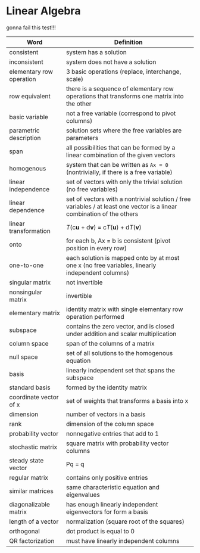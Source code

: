 # Linear Algebra

gonna fail this test!!!

Word | Definition
--- | ---
consistent | system has a solution
inconsistent | system does not have a solution
elementary row operation | 3 basic operations (replace, interchange, scale)
row equivalent | there is a sequence of elementary row operations that transforms one matrix into the other
basic variable | not a free variable (correspond to pivot columns)
parametric description | solution sets where the free variables are parameters
span | all possibilities that can be formed by a linear combination of the given vectors
homogenous | system that can be written as `Ax = 0` (nontrivially, if there is a free variable)
linear independence | set of vectors with only the trivial solution (no free variables)
linear dependence | set of vectors with a nontrivial solution / free variables / at least one vector is a linear combination of the others
linear transformation | *T*(c**u** + d**v**) =  c*T*(**u**) + d*T*(**v**)
onto | for each b, Ax = b is consistent (pivot position in every row)
one-to-one | each solution is mapped onto by at most one x (no free variables, linearly independent columns)
singular matrix | not invertible
nonsingular matrix | invertible
elementary matrix | identity matrix with single elementary row operation performed
subspace | contains the zero vector, and is closed under addition and scalar multiplication
column space | span of the columns of a matrix
null space | set of all solutions to the homogenous equation
basis | linearly independent set that spans the subspace
standard basis | formed by the identity matrix
coordinate vector of x | set of weights that transforms a basis into x
dimension | number of vectors in a basis
rank | dimension of the column space
probability vector | nonnegative entries that add to 1
stochastic matrix | square matrix with probability vector columns
steady state vector | Pq = q
regular matrix | contains only positive entries
similar matrices | same characteristic equation and eigenvalues
diagonalizable matrix | has enough linearly independent eigenvectors for form a basis
length of a vector | normalization (square root of the squares)
orthogonal | dot product is equal to 0
QR factorization | must have linearly independent columns